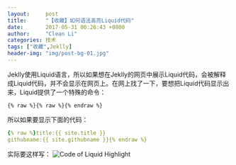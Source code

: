 ```yaml
---
layout:     post
title:      "【收藏】如何语法高亮Liquid代码"
date:       2017-05-31 00:26:43 +0800
author:     "Clean Li"
categories: 技术
tags: ["收藏",Jeklly]
header-img: "img/post-bg-01.jpg"
---
```

Jeklly使用Liquid语言，所以如果想在Jeklly的网页中展示Liquid代码，会被解释成Liquid代码，并不会显示在网页上。在网上找了一下，要想把Liquid代码显示出来，Liquid提供了一个特殊的命令：

`{% raw %}{% raw %}{% endraw %}`

所以如果要显示下面的代码：

```yaml
{% raw %}title:{{ site.title }}
githubname:{{ site.githubname }}{% endraw %}
```

实际要这样写：
<img src="{{ site.baseurl }}/img/liquid_hl/liquid_raw.png" alt="Code of Liquid Highlight">
